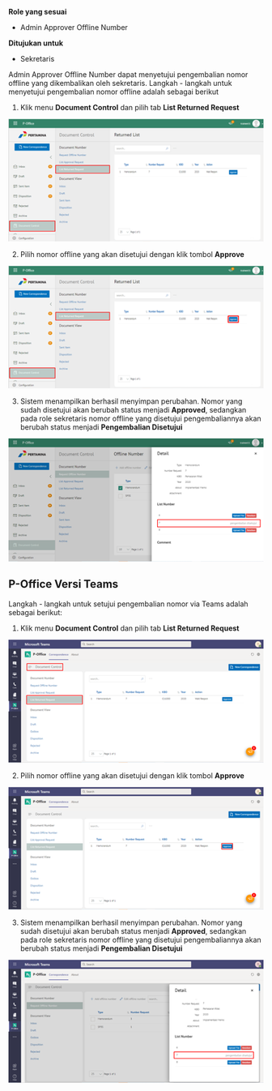 **Role yang sesuai**

- Admin Approver Offline Number

**Ditujukan untuk**

- Sekretaris

Admin Approver Offline Number dapat menyetujui pengembalian nomor offline yang dikembalikan oleh sekretaris. Langkah - langkah untuk menyetujui pengembalian nomor offline adalah sebagai berikut

1. Klik menu **Document Control** dan pilih tab **List Returned Request**

![gambar](DocumentControl/DC_Web/MM38.png)

2. Pilih nomor offline yang akan disetujui dengan klik tombol **Approve**

![gambar](DocumentControl/DC_Web/MM39.png)

3. Sistem menampilkan berhasil menyimpan perubahan. Nomor yang sudah disetujui akan berubah status menjadi **Approved**, sedangkan pada role sekretaris nomor offline yang disetujui pengembaliannya akan berubah status menjadi **Pengembalian Disetujui**

![gambar](DocumentControl/DC_Web/MM40.png)



## **P-Office Versi Teams**

Langkah - langkah untuk setujui pengembalian nomor via Teams adalah sebagai berikut:

1. Klik menu **Document Control** dan pilih tab **List Returned Request**

![gambar](DocumentControl/DC_Teams/DC40.png)

2. Pilih nomor offline yang akan disetujui dengan klik tombol **Approve**

![gambar](DocumentControl/DC_Teams/DC41.png)

3. Sistem menampilkan berhasil menyimpan perubahan. Nomor yang sudah disetujui akan berubah status menjadi **Approved**, sedangkan pada role sekretaris nomor offline yang disetujui pengembaliannya akan berubah status menjadi **Pengembalian Disetujui**

![gambar](DocumentControl/DC_Teams/DC42.png)